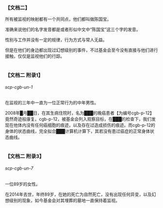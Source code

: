### 【文档二】

所有被监视的映射都有一个共同点，他们都叫做陈国宝。

准确来说他们的名字发音都是或者形似中文中“陈国宝”这三个字的发音。

性别与工作并没有一定的规律，行为方式与常人无益。

但是在他们的身边都出现过幻想级别的事件，不过基金会至今没有直接与他们进行接触，仅仅是监视他们的行踪。
</br></br>

### 【文档二 附录1】

###### scp-cgb-un-1

在监视的三年中一直为一位正常行为的中年男性。

2008年█月██日，在其生病住院时，名为███的晚癌患者【为编号cgb-p-12】竟然奇迹般康复。cgb-p-12，被基金会列入观察目标，在███的检查下，我们发现在他体内没有任何癌细胞的痕迹，以及存在过造成损伤的痕迹。而cgb-p-12的身体的状态曲线，完全拟合███计算机计算下，其若没有患过癌症的正常身体状态曲线。
</br></br>

### 【文档二 附录3】

###### scp-cgb-un-7

一位89岁的女性。

在2014年去世，年终89岁，在她的死亡为自然死亡，没有出现任何异变，以及幻想级别的现象，如今基金会对其埋葬的墓地一直保持着监视。
